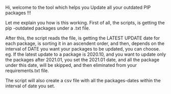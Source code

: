 Hi, 
    welcome to the tool which helps you Update all your outdated PIP packages !!!


Let me explain you how is this working. First of all, 
the scripts, is getting the pip -outdated packages under a .txt file.

After this, the script reads the file, is getting the LATEST UPDATE date for each package,
is sorting it in an ascendent order, and then, depends on the interval of DATE you want your packages to be updated, you can choose. 
eg. If the latest update to a package is 2020.10, and you want to update only the packages after 2021.01, you set the 2021.01 date, and all the package under this date,
will be skipped, and then eliminated from your requirements.txt file.

The script will also create a csv file with all the packages-dates within the interval of date you set.

